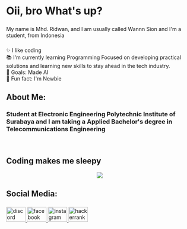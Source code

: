 <h1 align="left">Oii, bro What's up?</h1>

###

<p align="left">My name is Mhd. Ridwan, and I am usually called Wannn Sion and I'm a student, from Indonesia</p>

###

<p align="left">✨ I like coding<br>📚 I'm currently learning Programming Focused on developing practical solutions and learning new skills to stay ahead in the tech industry.<br>🎯 Goals: Made AI<br>🎲 Fun fact: I'm Newbie</p>

###

<h2 align="left">About Me:</h2>
  <h3>Student at Electronic Engineering Polytechnic Institute of Surabaya and I am taking a Applied Bachelor's degree in Telecommunications Engineering</h3>
</br>

<h2>Coding makes me sleepy</h2>
 
<div align="center">
  <img height="" src="https://i.giphy.com/media/v1.Y2lkPTc5MGI3NjExNGdvbHIxOTRmNTZ1NmVsd2FqYmswN21oN3Qzemhud3lxcmVjeW45MiZlcD12MV9pbnRlcm5hbF9naWZfYnlfaWQmY3Q9Zw/LxPhEh5yYHkviFtLUy/giphy.gif" />
</div>

###

<h2 align="left">Social Media:</h2>

###

<div align="left">
  <a href="https://discord.com/channels/@mewannnsion95" target="_blank">
    <img src="https://raw.githubusercontent.com/maurodesouza/profile-readme-generator/master/src/assets/icons/social/discord/default.svg" width="52" height="40" alt="discord logo" />
  </a>
  <a href="https://www.facebook.com/profile.php?id=100035657014919" target="_blank">
    <img src="https://raw.githubusercontent.com/maurodesouza/profile-readme-generator/master/src/assets/icons/social/facebook/default.svg" width="52" height="40" alt="facebook logo" />
  </a>
  <a href="https://www.instagram.com/wannn_xgsz/" target="_blank">
    <img src="https://raw.githubusercontent.com/maurodesouza/profile-readme-generator/master/src/assets/icons/social/instagram/default.svg" width="52" height="40" alt="instagram logo" />
  </a>
  <a href="https://www.hackerrank.com/profile/wannnsion95" target="_blank">
    <img src="https://raw.githubusercontent.com/maurodesouza/profile-readme-generator/master/src/assets/icons/social/hackerrank/default.svg" width="52" height="40" alt="hackerrank logo" />
  </a>
</div>

###


